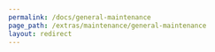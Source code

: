 ```yaml
---
permalink: /docs/general-maintenance
page_path: /extras/maintenance/general-maintenance
layout: redirect
---
```


